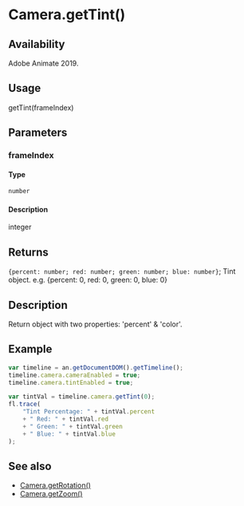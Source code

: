 # Camera.getTint()

## Availability

Adobe Animate 2019.

## Usage

getTint(frameIndex)

## Parameters

### **frameIndex**

#### Type

```typescript
number
```

#### Description

integer

## Returns

`{percent: number; red: number; green: number; blue: number}`; Tint object. e.g. {percent: 0, red: 0, green: 0, blue: 0}

## Description

Return object with two properties: 'percent' & 'color'.

## Example

```javascript
var timeline = an.getDocumentDOM().getTimeline();
timeline.camera.cameraEnabled = true;
timeline.camera.tintEnabled = true;

var tintVal = timeline.camera.getTint(0);
fl.trace(
    "Tint Percentage: " + tintVal.percent
    + " Red: " + tintVal.red
    + " Green: " + tintVal.green
    + " Blue: " + tintVal.blue
);
```

## See also

- [Camera.getRotation()](../Camera_object/Camera2.md)
- [Camera.getZoom()](../Camera_object/Camera1.md)

